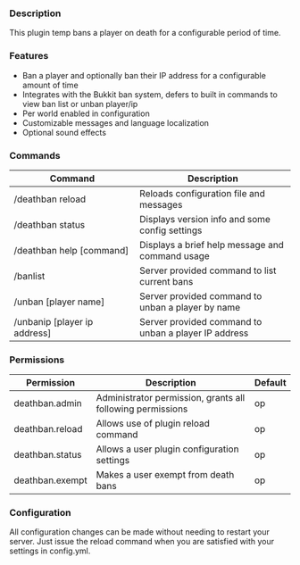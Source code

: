 ### Description
This plugin temp bans a player on death for a configurable period of time.

### Features
*  Ban a player and optionally ban their IP address for a configurable amount of time
*  Integrates with the Bukkit ban system, defers to built in commands to view ban list or unban player/ip
*  Per world enabled in configuration
*  Customizable messages and language localization
*  Optional sound effects

### Commands
| Command                            | Description                                          |
|------------------------------------|------------------------------------------------------|
| /deathban&nbsp;reload              | Reloads configuration file and messages              |
| /deathban&nbsp;status              | Displays version info and some config settings       |
| /deathban&nbsp;help&nbsp;[command] | Displays a brief help message and command usage      |
| /banlist                           | Server provided command to list current bans         |
| /unban [player name]               | Server provided command to unban a player by name    |
| /unbanip [player ip address]       | Server provided command to unban a player IP address |

### Permissions
| Permission      | Description                                                | Default |
|-----------------|------------------------------------------------------------|---------|
| deathban.admin  | Administrator permission, grants all following permissions | op      |
| deathban.reload | Allows use of plugin reload command                        | op      |
| deathban.status | Allows a user plugin configuration settings                | op      |
| deathban.exempt | Makes a user exempt from death bans                        | op      |

### Configuration
All configuration changes can be made without needing to restart your server. Just issue the reload command when 
you are satisfied with your settings in config.yml.
